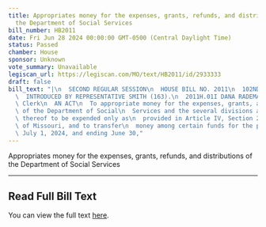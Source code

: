```yaml
---
title: Appropriates money for the expenses, grants, refunds, and distributions of
  the Department of Social Services
bill_number: HB2011
date: Fri Jun 28 2024 00:00:00 GMT-0500 (Central Daylight Time)
status: Passed
chamber: House
sponsor: Unknown
vote_summary: Unavailable
legiscan_url: https://legiscan.com/MO/text/HB2011/id/2933333
draft: false
bill_text: "|\n  SECOND REGULAR SESSION\n  HOUSE BILL NO. 2011\n  102ND GENERAL ASSEMBLY\n\
  \  INTRODUCED BY REPRESENTATIVE SMITH (163).\n  2011H.01I DANA RADEMAN MILLER, Chief\
  \ Clerk\n  AN ACT\n  To appropriate money for the expenses, grants, and distributions\
  \ of the Department of Social\n  Services and the several divisions and programs\
  \ thereof to be expended only as\n  provided in Article IV, Section 28 of the Constitution\
  \ of Missouri, and to transfer\n  money among certain funds for the period beginning\
  \ July 1, 2024, and ending June 30,"
---
```

Appropriates money for the expenses, grants, refunds, and distributions of the Department of Social Services

---

## Read Full Bill Text

You can view the full text [here](https://legiscan.com/MO/text/HB2011/id/2933333).
